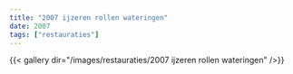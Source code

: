 ```yaml
---
title: "2007 ijzeren rollen wateringen"
date: 2007
tags: ["restauraties"]
---
```


{{< gallery dir="/images/restauraties/2007 ijzeren rollen wateringen" />}}
